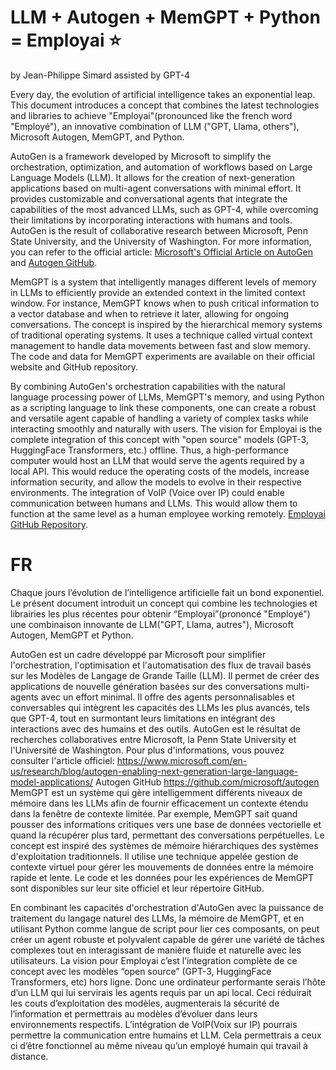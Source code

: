
# LLM + Autogen + MemGPT + Python = Employai ⭐
by Jean-Philippe Simard assisted by GPT-4

Every day, the evolution of artificial intelligence takes an exponential leap. This document introduces a concept that combines the latest technologies and libraries to achieve "Employai"(pronounced like the french word "Employé"), an innovative combination of LLM ("GPT, Llama, others"), Microsoft Autogen, MemGPT, and Python.

AutoGen is a framework developed by Microsoft to simplify the orchestration, optimization, and automation of workflows based on Large Language Models (LLM). It allows for the creation of next-generation applications based on multi-agent conversations with minimal effort. It provides customizable and conversational agents that integrate the capabilities of the most advanced LLMs, such as GPT-4, while overcoming their limitations by incorporating interactions with humans and tools. AutoGen is the result of collaborative research between Microsoft, Penn State University, and the University of Washington. For more information, you can refer to the official article: [Microsoft's Official Article on AutoGen](https://www.microsoft.com/en-us/research/blog/autogen-enabling-next-generation-large-language-model-applications/) and [Autogen GitHub](https://github.com/microsoft/autogen).

MemGPT is a system that intelligently manages different levels of memory in LLMs to efficiently provide an extended context in the limited context window. For instance, MemGPT knows when to push critical information to a vector database and when to retrieve it later, allowing for ongoing conversations. The concept is inspired by the hierarchical memory systems of traditional operating systems. It uses a technique called virtual context management to handle data movements between fast and slow memory. The code and data for MemGPT experiments are available on their official website and GitHub repository.

By combining AutoGen's orchestration capabilities with the natural language processing power of LLMs, MemGPT's memory, and using Python as a scripting language to link these components, one can create a robust and versatile agent capable of handling a variety of complex tasks while interacting smoothly and naturally with users. The vision for Employai is the complete integration of this concept with "open source" models (GPT-3, HuggingFace Transformers, etc.) offline. Thus, a high-performance computer would host an LLM that would serve the agents required by a local API. This would reduce the operating costs of the models, increase information security, and allow the models to evolve in their respective environments. The integration of VoIP (Voice over IP) could enable communication between humans and LLMs. This would allow them to function at the same level as a human employee working remotely. [Employai GitHub Repository](https://github.com/Jepse/employai).

# FR

Chaque jours l’évolution de l’intelligence artificielle fait un bond exponentiel. Le présent document introduit un concept qui combine les technologies et librairies les plus récentes pour obtenir “Employai”(prononcé "Employé") 
une combinaison innovante de LLM("GPT, Llama, autres"), Microsoft Autogen, MemGPT et Python.


AutoGen est un cadre développé par Microsoft pour simplifier l'orchestration, l'optimisation et l'automatisation des flux de travail basés sur les Modèles de Langage de Grande Taille (LLM). Il permet de créer des applications de nouvelle génération basées sur des conversations multi-agents avec un effort minimal. Il offre des agents personnalisables et conversables qui intègrent les capacités des LLMs les plus avancés, tels que GPT-4, tout en surmontant leurs limitations en intégrant des interactions avec des humains et des outils.
AutoGen est le résultat de recherches collaboratives entre Microsoft, la Penn State University et l'Université de Washington. Pour plus d'informations, vous pouvez consulter l'article officiel:
https://www.microsoft.com/en-us/research/blog/autogen-enabling-next-generation-large-language-model-applications/ Autogen GitHub https://github.com/microsoft/autogen 
MemGPT est un système qui gère intelligemment différents niveaux de mémoire dans les LLMs afin de fournir efficacement un contexte étendu dans la fenêtre de contexte limitée. Par exemple, MemGPT sait quand pousser des informations critiques vers une base de données vectorielle et quand la récupérer plus tard, permettant des conversations perpétuelles. Le concept est inspiré des systèmes de mémoire hiérarchiques des systèmes d'exploitation traditionnels. Il utilise une technique appelée gestion de contexte virtuel pour gérer les mouvements de données entre la mémoire rapide et lente.
Le code et les données pour les expériences de MemGPT sont disponibles sur leur site officiel et leur répertoire GitHub.

En combinant les capacités d'orchestration d'AutoGen avec la puissance de traitement du langage naturel des LLMs, la mémoire de MemGPT, et en utilisant Python comme langue de script pour lier ces composants, on peut créer un agent robuste et polyvalent capable de gérer une variété de tâches complexes tout en interagissant de manière fluide et naturelle avec les utilisateurs. 
La vision pour Employai c’est l’integration complète de ce concept avec les modèles “open source” (GPT-3, HuggingFace Transformers, etc) hors ligne. Donc une ordinateur performante serais l’hôte d’un LLM qui lui servirais les agents requis par un api local. Ceci réduirait les couts d’exploitation des modèles, augmenterais la sécurité de l’information et permettrais au modèles d’évoluer dans leurs environnements respectifs.
L’intégration de VoIP(Voix sur IP) pourrais permettre la communication entre humains et LLM. Cela permettrais a ceux ci d’être fonctionnel au même niveau qu’un employé humain qui travail à distance.
